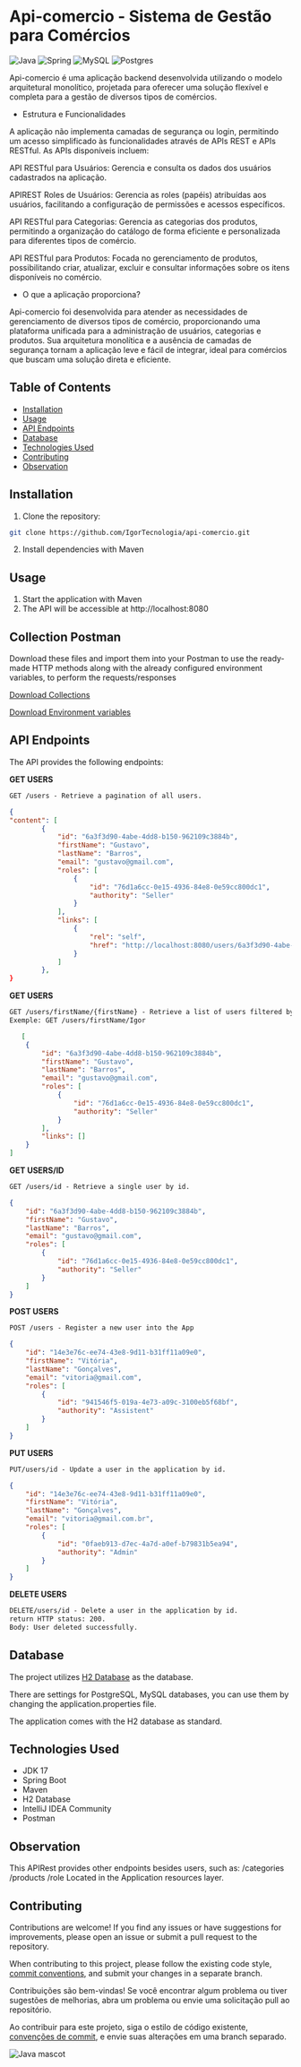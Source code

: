 # Api-comercio - Sistema de Gestão para Comércios

![Java](https://img.shields.io/badge/java-%23ED8B00.svg?style=for-the-badge&logo=openjdk&logoColor=white)
![Spring](https://img.shields.io/badge/spring-%236DB33F.svg?style=for-the-badge&logo=spring&logoColor=white)
![MySQL](https://img.shields.io/badge/mysql-4479A1.svg?style=for-the-badge&logo=mysql&logoColor=white)
![Postgres](https://img.shields.io/badge/postgres-%23316192.svg?style=for-the-badge&logo=postgresql&logoColor=white)

Api-comercio é uma aplicação backend desenvolvida utilizando o modelo arquitetural monolítico, projetada para oferecer uma solução flexível e completa para a gestão de diversos tipos de comércios.

- Estrutura e Funcionalidades

A aplicação não implementa camadas de segurança ou login, permitindo um acesso simplificado às funcionalidades através de APIs REST e APIs RESTful. As APIs disponíveis incluem:

API RESTful para Usuários: Gerencia e consulta os dados dos usuários cadastrados na aplicação.

APIREST Roles de Usuários: Gerencia as roles (papéis) atribuídas aos usuários, facilitando a configuração de permissões e acessos específicos.

API RESTful para Categorias: Gerencia as categorias dos produtos, permitindo a organização do catálogo de forma eficiente e personalizada para diferentes tipos de comércio.

API RESTful para Produtos: Focada no gerenciamento de produtos, possibilitando criar, atualizar, excluir e consultar informações sobre os itens disponíveis no comércio.

- O que a aplicação proporciona?

Api-comercio foi desenvolvida para atender as necessidades de gerenciamento de diversos tipos de comércio, proporcionando uma plataforma unificada para a administração de usuários, categorias e produtos. Sua arquitetura monolítica e a ausência de camadas de segurança tornam a aplicação leve e fácil de integrar, ideal para comércios que buscam uma solução direta e eficiente.

## Table of Contents

- [Installation](#installation)
- [Usage](#usage)
- [API Endpoints](#api-endpoints)
- [Database](#database)
- [Technologies Used](#technologies-used)
- [Contributing](#contributing)
- [Observation](#observation)

## Installation

1. Clone the repository:

```bash
git clone https://github.com/IgorTecnologia/api-comercio.git
```

2. Install dependencies with Maven

## Usage

1. Start the application with Maven
2. The API will be accessible at http://localhost:8080

## Collection Postman

Download these files and import them into your Postman to use the ready-made HTTP methods along with the already configured environment variables, to perform the requests/responses

[Download Collections](https://github.com/Igorgcf/api-comercio/blob/docs-postman/Api-comercio-collection.json)

[Download Environment variables](https://github.com/Igorgcf/api-comercio/blob/docs-postman/Local-%20host-environment.json)

## API Endpoints
The API provides the following endpoints:

**GET USERS**
```markdown
GET /users - Retrieve a pagination of all users.
```
```json
{
"content": [
        {
            "id": "6a3f3d90-4abe-4dd8-b150-962109c3884b",
            "firstName": "Gustavo",
            "lastName": "Barros",
            "email": "gustavo@gmail.com",
            "roles": [
                {
                    "id": "76d1a6cc-0e15-4936-84e8-0e59cc800dc1",
                    "authority": "Seller"
                }
            ],
            "links": [
                {
                    "rel": "self",
                    "href": "http://localhost:8080/users/6a3f3d90-4abe-4dd8-b150-962109c3884b"
                }
            ]
        },
}

```
**GET USERS**
```markdown
GET /users/firstName/{firstName} - Retrieve a list of users filtered by firstName.
Exemple: GET /users/firstName/Igor
```
```json
   [
    {
        "id": "6a3f3d90-4abe-4dd8-b150-962109c3884b",
        "firstName": "Gustavo",
        "lastName": "Barros",
        "email": "gustavo@gmail.com",
        "roles": [
            {
                "id": "76d1a6cc-0e15-4936-84e8-0e59cc800dc1",
                "authority": "Seller"
            }
        ],
        "links": []
    }
]

```
**GET USERS/ID**
```markdown
GET /users/id - Retrieve a single user by id.
```

```json
{
    "id": "6a3f3d90-4abe-4dd8-b150-962109c3884b",
    "firstName": "Gustavo",
    "lastName": "Barros",
    "email": "gustavo@gmail.com",
    "roles": [
        {
            "id": "76d1a6cc-0e15-4936-84e8-0e59cc800dc1",
            "authority": "Seller"
        }
    ]
}
```

**POST USERS**
```markdown
POST /users - Register a new user into the App
```
```json
{
    "id": "14e3e76c-ee74-43e8-9d11-b31ff11a09e0",
    "firstName": "Vitória",
    "lastName": "Gonçalves",
    "email": "vitoria@gmail.com",
    "roles": [
        {
            "id": "941546f5-019a-4e73-a09c-3100eb5f68bf",
            "authority": "Assistent"
        }
    ]
}
```
**PUT USERS**
```markdown
PUT/users/id - Update a user in the application by id.
```
```json
{
    "id": "14e3e76c-ee74-43e8-9d11-b31ff11a09e0",
    "firstName": "Vitória",
    "lastName": "Gonçalves",
    "email": "vitoria@gmail.com.br",
    "roles": [
        {
            "id": "0faeb913-d7ec-4a7d-a0ef-b79831b5ea94",
            "authority": "Admin"
        }
    ]
}
```
**DELETE USERS**
```markdown
DELETE/users/id - Delete a user in the application by id.
return HTTP status: 200.
Body: User deleted successfully.

```
## Database
The project utilizes [H2 Database](https://www.h2database.com/html/tutorial.html) as the database.

There are settings for PostgreSQL, MySQL databases, you can use them by changing the application.properties file.

The application comes with the H2 database as standard.

## Technologies Used

- JDK 17
- Spring Boot
- Maven
- H2 Database
- IntelliJ IDEA Community
- Postman

## Observation
This APIRest provides other endpoints besides users, such as:
/categories
/products
/role
Located in the Application resources layer.

## Contributing

Contributions are welcome! If you find any issues or have suggestions for improvements, please open an issue or submit a pull request to the repository.

When contributing to this project, please follow the existing code style, [commit conventions](https://www.conventionalcommits.org/en/v1.0.0/), and submit your changes in a separate branch.

Contribuições são bem-vindas! Se você encontrar algum problema ou tiver sugestões de melhorias, abra um problema ou envie uma solicitação pull ao repositório.

Ao contribuir para este projeto, siga o estilo de código existente, [convenções de commit](https://medium.com/linkapi-solutions/conventional-commits-pattern-3778d1a1e657), e envie suas alterações em uma branch separado.

![Java mascot](https://img-c.udemycdn.com/course/750x422/3569929_d77b.jpg)
